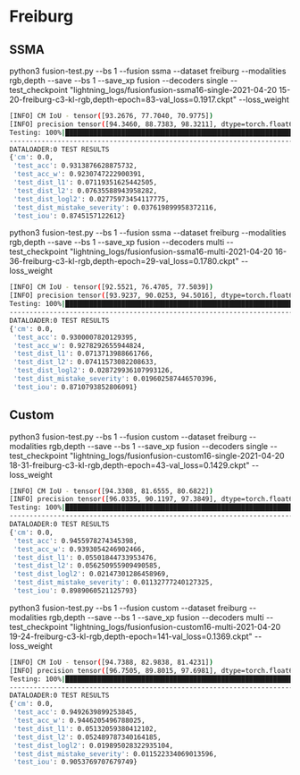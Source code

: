 # Freiburg

## SSMA

python3 fusion-test.py  --bs 1 --fusion ssma --dataset freiburg --modalities rgb,depth --save --bs 1 --save_xp fusion --decoders single --test_checkpoint "lightning_logs/fusionfusion-ssma16-single-2021-04-20 15-20-freiburg-c3-kl-rgb,depth-epoch=83-val_loss=0.1917.ckpt" --loss_weight

```bash
[INFO] CM IoU - tensor([93.2676, 77.7040, 70.9775])
[INFO] precision tensor([94.3460, 88.7383, 98.3211], dtype=torch.float64) (93.80180696726748) | recall tensor([98.7893, 86.2049, 71.8483], dtype=torch.float64) (85.6141741852646)
Testing: 100%|██████████████████████████████████████████████████████████████████████████████████████| 136/136 [04:44<00:00,  2.09s/it]
--------------------------------------------------------------------------------
DATALOADER:0 TEST RESULTS
{'cm': 0.0,
 'test_acc': 0.9313876628875732,
 'test_acc_w': 0.9230747222900391,
 'test_dist_l1': 0.07119351625442505,
 'test_dist_l2': 0.07635588943958282,
 'test_dist_logl2': 0.02775973454117775,
 'test_dist_mistake_severity': 0.037619899958372116,
 'test_iou': 0.8745157122612}
```

python3 fusion-test.py  --bs 1 --fusion ssma --dataset freiburg --modalities rgb,depth --save --bs 1 --save_xp fusion --decoders multi --test_checkpoint "lightning_logs/fusionfusion-ssma16-multi-2021-04-20 16-36-freiburg-c3-kl-rgb,depth-epoch=29-val_loss=0.1780.ckpt" --loss_weight

```bash
[INFO] CM IoU - tensor([92.5521, 76.4705, 77.5039])
[INFO] precision tensor([93.9237, 90.0253, 94.5016], dtype=torch.float64) (92.81686166812597) | recall tensor([98.4467, 83.5495, 81.1640], dtype=torch.float64) (87.72004312228674)
Testing: 100%|██████████████████████████████████████████████████████████████████████████████████████| 136/136 [05:31<00:00,  2.44s/it]
--------------------------------------------------------------------------------
DATALOADER:0 TEST RESULTS
{'cm': 0.0,
 'test_acc': 0.9300007820129395,
 'test_acc_w': 0.9278292655944824,
 'test_dist_l1': 0.0713713988661766,
 'test_dist_l2': 0.07411573082208633,
 'test_dist_logl2': 0.028729936107993126,
 'test_dist_mistake_severity': 0.019602587446570396,
 'test_iou': 0.8710793852806091}
```

## Custom

python3 fusion-test.py  --bs 1 --fusion custom --dataset freiburg --modalities rgb,depth --save --bs 1 --save_xp fusion --decoders single --test_checkpoint "lightning_logs/fusionfusion-custom16-single-2021-04-20 18-31-freiburg-c3-kl-rgb,depth-epoch=43-val_loss=0.1429.ckpt" --loss_weight

```bash
[INFO] CM IoU - tensor([94.3308, 81.6555, 80.6822])
[INFO] precision tensor([96.0335, 90.1197, 97.3849], dtype=torch.float64) (94.51272763804161) | recall tensor([98.1550, 89.6843, 82.4689], dtype=torch.float64) (90.10276913391309)
Testing: 100%|██████████████████████████████████████████████████████████████████████████████████████| 136/136 [05:01<00:00,  2.22s/it]
--------------------------------------------------------------------------------
DATALOADER:0 TEST RESULTS
{'cm': 0.0,
 'test_acc': 0.9455978274345398,
 'test_acc_w': 0.9393054246902466,
 'test_dist_l1': 0.05501844733953476,
 'test_dist_l2': 0.056250955909490585,
 'test_dist_logl2': 0.02147301286458969,
 'test_dist_mistake_severity': 0.01132777240127325,
 'test_iou': 0.8989060521125793}
```

python3 fusion-test.py  --bs 1 --fusion custom --dataset freiburg --modalities rgb,depth --save --bs 1 --save_xp fusion --decoders multi --test_checkpoint "lightning_logs/fusionfusion-custom16-multi-2021-04-20 19-24-freiburg-c3-kl-rgb,depth-epoch=141-val_loss=0.1369.ckpt" --loss_weight
```bash
[INFO] CM IoU - tensor([94.7388, 82.9838, 81.4231])
[INFO] precision tensor([96.7505, 89.8015, 97.6981], dtype=torch.float64) (94.75003337848898) | recall tensor([97.8524, 91.6181, 83.0157], dtype=torch.float64) (90.82873263703965)
Testing: 100%|█████████████████████████████████████████████████████████████████| 136/136 [03:15<00:00,  1.44s/it]
--------------------------------------------------------------------------------
DATALOADER:0 TEST RESULTS
{'cm': 0.0,
 'test_acc': 0.9492639899253845,
 'test_acc_w': 0.9446205496788025,
 'test_dist_l1': 0.05132059380412102,
 'test_dist_l2': 0.052489787340164185,
 'test_dist_logl2': 0.019895028322935104,
 'test_dist_mistake_severity': 0.011522334069013596,
 'test_iou': 0.9053769707679749}
```
